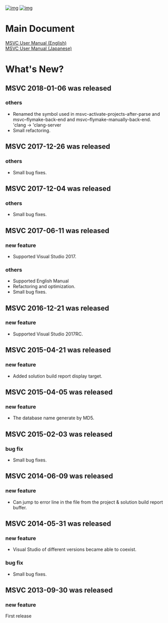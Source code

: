[![img](http://melpa.org/packages/msvc-badge.svg)](http://melpa.org/#/msvc) [![img](http://stable.melpa.org/packages/msvc-badge.svg)](http://stable.melpa.org/#/msvc)  

# Main Document

[MSVC User Manual (English)](./doc/manual.en.md)  
[MSVC User Manual (Japanese)](./doc/manual.ja.md)  

# What's New?

## MSVC 2018-01-06 was released

### others

-   Renamed the symbol used in msvc-activate-projects-after-parse and msvc&#x2013;flymake-back-end and msvc&#x2013;flymake-manually-back-end.  
    'clang -> 'clang-server
-   Small refactoring.

## MSVC 2017-12-26 was released

### others

-   Small bug fixes.

## MSVC 2017-12-04 was released

### others

-   Small bug fixes.

## MSVC 2017-06-11 was released

### new feature

-   Supported Visual Studio 2017.

### others

-   Supported English Manual
-   Refactoring and optimization.
-   Small bug fixes.

## MSVC 2016-12-21 was released

### new feature

-   Supported Visual Studio 2017RC.

## MSVC 2015-04-21 was released

### new feature

-   Added solution build report display target.

## MSVC 2015-04-05 was released

### new feature

-   The database name generate by MD5.

## MSVC 2015-02-03 was released

### bug fix

-   Small bug fixes.

## MSVC 2014-06-09 was released

### new feature

-   Can jump to error line in the file from the project & solution build report buffer.

## MSVC 2014-05-31 was released

### new feature

-   Visual Studio of different versions became able to coexist.

### bug fix

-   Small bug fixes.

## MSVC 2013-09-30 was released

### new feature

First release
